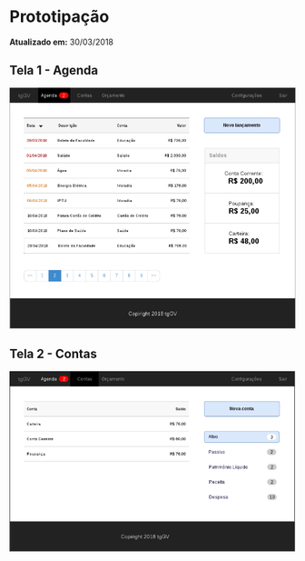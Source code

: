 Prototipação
============

**Atualizado em:** 30/03/2018


Tela 1 - Agenda
---------------

![Tela 1](prototipos/prototipo-1.png)

Tela 2 - Contas
---------------

![Tela 2](prototipos/prototipo-2.png)
